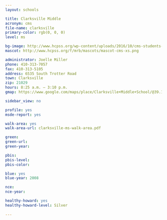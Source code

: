 ```yaml
---
layout: schools

title: Clarksville Middle
acronym: cms
file-name: clarksville
primary-color: rgb(0, 0, 0)
level: ms

bg-image: http://www.hcpss.org/wp-content/uploads/2016/10/cms-students-google-no-logos.jpg
mascot: http://www.hcpss.org/f/mrb/mascots/mascot-cms-xs.png

administrator: Joelle Miller
phone: 410-313-7057
fax: 410-313-5105
address: 6535 South Trotter Road
town: Clarksville
zip: 21029
hours: 8:25 a.m. – 3:10 p.m.
gmap: https://www.google.com/maps/place/Clarksville+Middle+School/@39.1901808,-76.9268525,16.51z/data=!4m2!3m1!1s0x89b7d92e05ef997d:0x52eb5101f5d3cb2?hl=en

sidebar_view: no

profile: yes
msde-report: yes

walk-area: yes
walk-area-url: clarksville-ms-walk-area.pdf

green:
green-url:
green-year:

pbis:
pbis-level:
pbis-color:

blue: yes
blue-year: 2008 

nce:
nce-year:

healthy-howard: yes
healthy-howard-level: Silver
 
---
```


